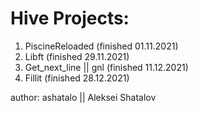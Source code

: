 # Hive Projects:
1. PiscineReloaded (finished 01.11.2021)
2. Libft (finished 29.11.2021)
3. Get_next_line || gnl (finished 11.12.2021) 
4. Fillit (finished 28.12.2021)

author: 
ashatalo || Aleksei Shatalov
